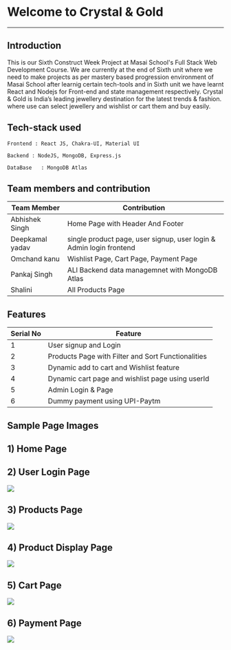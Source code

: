 
# Welcome to Crystal & Gold
---

**Introduction**
---
This is our Sixth Construct Week Project at Masai School's Full Stack Web Development Course. We are currently at the end of Sixth unit where we need to make projects as per mastery based progression environment of Masai School after learnig certain tech-tools and in Sixth unit we have learnt React and Nodejs for Front-end and state management respectively.
Crystal & Gold is India’s leading jewellery destination for the latest trends & fashion. where use can select jewellery and wishlist or cart them and buy easily. 
##  Tech-stack used
  
   ```
   Frontend : React JS, Chakra-UI, Material UI
   
   Backend : NodeJS, MongoDB, Express.js
   
   DataBase   : MongoDB Atlas
   ```
 ## Team members and contribution

 | Team Member            | Contribution                                                              |
| ----------------- | ------------------------------------------------------------------ |
| Abhishek Singh | Home Page with Header And Footer |
| Deepkamal yadav | single product page, user signup, user login & Admin login frontend  |
| Omchand kanu | Wishlist Page, Cart Page, Payment Page |
| Pankaj Singh | ALl Backend data managemnet with MongoDB Atlas |
| Shalini | All Products Page |

## Features

 | Serial No            | Feature                                                              |
| ----------------- | ------------------------------------------------------------------ |
| 1 | User signup and Login |
| 2 | Products Page with Filter and Sort Functionalities |
| 3 | Dynamic add to cart and Wishlist feature |
| 4 | Dynamic cart page and wishlist page using userId |
| 5 | Admin Login & Page |
| 6 | Dummy payment using UPI-Paytm |

  **Sample Page Images**
  ---
  
  **1) Home Page**
  ---
  <a href="https://drive.google.com/file/d/1DpdoHL85WYcVQDonS1ANbmMVpB7DTWrh/view?usp=share_link" alt="home_page" border="0"></a>
  
  
  **2) User Login Page**
   ---
<img src="https://drive.google.com/file/d/1vtWQ8z-ckm4W15skHdU05OCgR7tnB2a6/view?usp=share_link"></img>

  **3) Products Page**
  ---
<img src="https://drive.google.com/file/d/14Hfffq0C1HxWIFZzUJV8fHlzAdm1TSFr/view?usp=share_link"></img>

  **4) Product Display Page**
  ---
<img src="https://drive.google.com/file/d/1p9Ic7pUVkIGLwyqNKcKIE7Gp_-4182_y/view?usp=share_link"></img>

  **5) Cart Page**
  ---
<img src="https://drive.google.com/file/d/1BhEpRGYF8ttAOQg7nhx1i3pLBdElg_vF/view?usp=share_link"></img>

  **6) Payment Page**
  ---
<img src="https://drive.google.com/file/d/1HDn02HN47OZsV-hqi6rlfmoKlcS5Hd1w/view?usp=share_link"></img>
